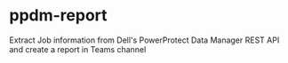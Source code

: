 # ppdm-report
Extract Job information from Dell's PowerProtect Data Manager REST API and create a report in Teams channel
